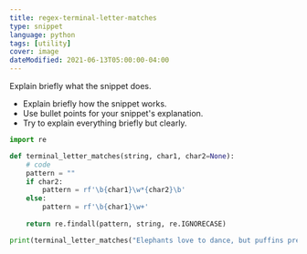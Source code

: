 ```yaml
---
title: regex-terminal-letter-matches
type: snippet
language: python
tags: [utility]
cover: image
dateModified: 2021-06-13T05:00:00-04:00
---
```


Explain briefly what the snippet does.

- Explain briefly how the snippet works.
- Use bullet points for your snippet's explanation.
- Try to explain everything briefly but clearly.

```py
import re

def terminal_letter_matches(string, char1, char2=None):
    # code
    pattern = ""
    if char2:
        pattern = rf'\b{char1}\w*{char2}\b'
    else:
        pattern = rf'\b{char1}\w+'
    
    return re.findall(pattern, string, re.IGNORECASE)
```

```py
print(terminal_letter_matches("Elephants love to dance, but puffins prefer to eat waffles.", 'e', 's')) # ['Elephants']
```
